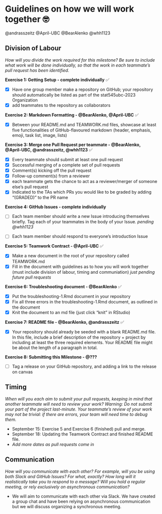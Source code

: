 # Guidelines on how we will work together  🤓

@andrasszeitz
@April-UBC
@BearAlenko
@whh1123

 ## Division of Labour
 _How will you divide the work required for this milestone? Be sure to include what work will be done individually, so that the work in each teammate’s pull request has been identified._
   
**Exercise 1: Getting Setup - complete individually** ✅
   - [x] Have one group member make a repository on GitHub; your repository should automatically be listed as part of the stat545ubc-2023 Organization
   - [x] add teammates to the repository as collaborators

**Exercise 2: Markdown Formatting - @BearAlenko, @April-UBC** ✅
   - [x] Between your README.md and TEAMWORK.md files, showcase at least five functionalities of GitHub-flavoured markdown (header, emphasis, emoji, task list, image, lists)

**Exercise 3: Merge one Pull Request per teammate - @BearAlenko, @April-UBC, @andrasszeitz, @whh1123** ✅
   - [x] Every teammate should submit at least one pull request 
   - [x] Successful merging of a complete set of pull requests
   - [x] Comment(s) kicking off the pull request
   - [x] Follow-up comment(s) from a reviewer
   - [x] each teammate gets the chance to act as a reviewer/merger of someone else’s pull request
   - [x] Indicated to the TAs which PRs you would like to be graded by adding “(GRADED)” to the PR name
    
**Exercise 4: GitHub Issues - complete individually**
   - [ ] Each team member should write a new Issue introducing themselves briefly. Tag each of your teammates in the body of your Issue. _pending @whh1123_
 - [ ] Each team member should respond to everyone’s introduction Issue
   

**Exercise 5: Teamwork Contract - @April-UBC** ✅
   - [x] Make a new document in the root of your repository called TEAMWORK.md
   - [x] Fill in the document with guidelines as to how you will work together (must include division of labour, timing and communiation) _just pending future pull requests_

**Exercise 6: Troubleshooting document - @BearAlenko** ✅
   - [x] Put the troubleshooting-1.Rmd document in your repository
   - [x] Fix all three errors in the troubleshooting-1.Rmd document, as outlined in the document
   - [x] Knit the document to an md file (just click “knit” in RStudio)

**Exercise 7: README file - @BearAlenko, @andrasszeitz** ✅
- [x] Your repository should already be seeded with a blank README.md file. In this file, include a brief description of the repository + project by including at least the three required elements. Your README file might be about the length of a paragraph in total.

**Exercise 8: Submitting this Milestone - @???**
- [ ] Tag a release on your GitHub repository, and adding a link to the release on canvas

## Timing

_When will you each aim to submit your pull requests, keeping in mind that another teammate will need to review your work? Warning: Do not submit your part of the project last-minute. Your teammate’s review of your work may not be trivial: if there are errors, your team will need time to debug them._

  * September 15: Exercise 5 and Exercise 6 (finished) pull and merge.
  * September 18: Updating the Teamwork Contract and finished README file.
  * _Add more dates as pull requests come in_
    

    
## Communication

_How will you communicate with each other? For example, will you be using both Slack and GitHub Issues? For what, exactly? How long will it realistically take you to respond to a message? Will you hold a regular meeting, or rely exclusively on asynchronous communication?_

  * We will aim to communicate with each other via Slack. We have created a group chat and have been relying on asynchronous communication but we will discuss organizing a synchronous meeting.

 

